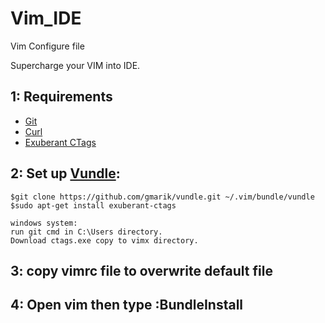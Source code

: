 # Vim_IDE
Vim Configure file

Supercharge your VIM into IDE.

1: Requirements 
---------------------
*  [Git](https://git-scm.com/)
*  [Curl](https://curl.haxx.se/) 	
*  [Exuberant CTags](http://ctags.sourceforge.net/)
	
2: Set up [Vundle](http://github.com/VundleVim/Vundle.vim):
---------------------
    $git clone https://github.com/gmarik/vundle.git ~/.vim/bundle/vundle
    $sudo apt-get install exuberant-ctags
    
    windows system:
    run git cmd in C:\Users directory.
    Download ctags.exe copy to vimx directory.

3: copy vimrc file to overwrite default file
---------------------
4: Open vim then type :BundleInstall
---------------------
